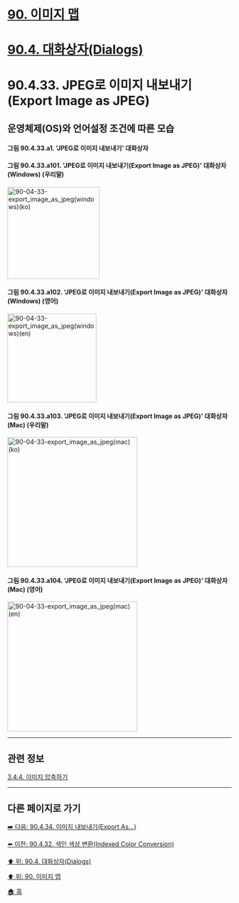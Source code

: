 # [90. 이미지 맵](./90-00-image-map.md)
# [90.4. 대화상자(Dialogs)](./90-04-00-dialogs.md)
# 90.4.33. JPEG로 이미지 내보내기(Export Image as JPEG)
## 운영체제(OS)와 언어설정 조건에 따른 모습
#### 그림 90.4.33.a1. 'JPEG로 이미지 내보내기' 대화상자

#### 그림 90.4.33.a101. 'JPEG로 이미지 내보내기(Export Image as JPEG)' 대화상자 (Windows) (우리말)
<img width="207" alt="90-04-33-export_image_as_jpeg(windows)(ko)" src="https://github.com/wonder13662/gimp/assets/15767104/b1e96240-69ca-44e6-90a5-782059a2d383">

#### 그림 90.4.33.a102. 'JPEG로 이미지 내보내기(Export Image as JPEG)' 대화상자 (Windows) (영어)
<img width="200" alt="90-04-33-export_image_as_jpeg(windows)(en)" src="https://github.com/wonder13662/gimp/assets/15767104/4c0aa6b8-8e6d-4ce4-846a-6a6ce7dc367e">

#### 그림 90.4.33.a103. 'JPEG로 이미지 내보내기(Export Image as JPEG)' 대화상자 (Mac) (우리말)
<img width="292" alt="90-04-33-export_image_as_jpeg(mac)(ko)" src="https://github.com/wonder13662/gimp/assets/15767104/35888cd1-8832-460e-aa02-acf08333f9c5">

#### 그림 90.4.33.a104. 'JPEG로 이미지 내보내기(Export Image as JPEG)' 대화상자 (Mac) (영어)
<img width="292" alt="90-04-33-export_image_as_jpeg(mac)(en)" src="https://github.com/wonder13662/gimp/assets/15767104/2c51a849-4842-4e70-8436-daad9b243e22">

***

## 관련 정보

[3.4.4. 이미지 압축하기](./03-04-04-compressing-images.md)

***

## 다른 페이지로 가기

[➡️ 다음: 90.4.34. 이미지 내보내기(Export As...)](./90-04-34-export_as.md)

[⬅️ 이전: 90.4.32. 색인 색상 변환(Indexed Color Conversion)](./90-04-32-indexed_color_conversion.md)

[⬆️ 위: 90.4. 대화상자(Dialogs)](./90-04-00-dialogs.md)

[⬆️ 위: 90. 이미지 맵](./90-00-image-map.md)

[🏠 홈](./00-home.md)
